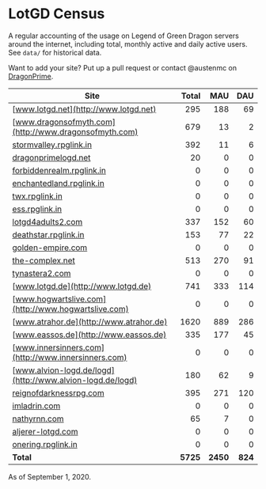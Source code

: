 # LotGD Census
A regular accounting of the usage on Legend of Green Dragon servers around the internet, including total, monthly active and daily active users. See `data/` for historical data.

Want to add your site? Put up a pull request or contact @austenmc on [DragonPrime](http://dragonprime.net).


Site | Total | MAU | DAU
--- | ---:| ---:| ---:
[www.lotgd.net](http://www.lotgd.net)|295|188|69
[www.dragonsofmyth.com](http://www.dragonsofmyth.com)|679|13|2
[stormvalley.rpglink.in](http://stormvalley.rpglink.in)|392|11|6
[dragonprimelogd.net](http://dragonprimelogd.net)|20|0|0
[forbiddenrealm.rpglink.in](http://forbiddenrealm.rpglink.in)|0|0|0
[enchantedland.rpglink.in](http://enchantedland.rpglink.in)|0|0|0
[twx.rpglink.in](http://twx.rpglink.in)|0|0|0
[ess.rpglink.in](http://ess.rpglink.in)|0|0|0
[lotgd4adults2.com](http://lotgd4adults2.com)|337|152|60
[deathstar.rpglink.in](http://deathstar.rpglink.in)|153|77|22
[golden-empire.com](http://golden-empire.com)|0|0|0
[the-complex.net](http://the-complex.net)|513|270|91
[tynastera2.com](http://tynastera2.com)|0|0|0
[www.lotgd.de](http://www.lotgd.de)|741|333|114
[www.hogwartslive.com](http://www.hogwartslive.com)|0|0|0
[www.atrahor.de](http://www.atrahor.de)|1620|889|286
[www.eassos.de](http://www.eassos.de)|335|177|45
[www.innersinners.com](http://www.innersinners.com)|0|0|0
[www.alvion-logd.de/logd](http://www.alvion-logd.de/logd)|180|62|9
[reignofdarknessrpg.com](http://reignofdarknessrpg.com)|395|271|120
[imladrin.com](http://imladrin.com)|0|0|0
[nathyrnn.com](http://nathyrnn.com)|65|7|0
[aljerer-lotgd.com](http://aljerer-lotgd.com)|0|0|0
[onering.rpglink.in](http://onering.rpglink.in)|0|0|0
**Total**|**5725**|**2450**|**824**

As of September 1, 2020.
